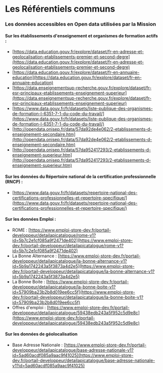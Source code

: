 # Les Référentiels communs

### Les données accessibles en Open data utilisées par la Mission

#### Sur les établissements d'enseignement et organismes de formation actifs :

* [https://data.education.gouv.fr/explore/dataset/fr-en-adresse-et-geolocalisation-etablissements-premier-et-second-degre](https://data.education.gouv.fr/explore/dataset/fr-en-adresse-et-geolocalisation-etablissements-premier-et-second-degre)
* [https://data.education.gouv.fr/explore/dataset/fr-en-annuaire-education](https://data.education.gouv.fr/explore/dataset/fr-en-annuaire-education)
* [https://data.enseignementsup-recherche.gouv.fr/explore/dataset/fr-esr-principaux-etablissements-enseignement-superieur](https://data.enseignementsup-recherche.gouv.fr/explore/dataset/fr-esr-principaux-etablissements-enseignement-superieur)
* [https://www.data.gouv.fr/fr/datasets/liste-publique-des-organismes-de-formation-l-6351-7-1-du-code-du-travail/](https://www.data.gouv.fr/fr/datasets/liste-publique-des-organismes-de-formation-l-6351-7-1-du-code-du-travail/)
* [http://opendata.onisep.fr/data/57da92de4e062/2-etablissements-d-enseignement-secondaire.htm](http://opendata.onisep.fr/data/57da92de4e062/2-etablissements-d-enseignement-secondaire.htm)
* [http://opendata.onisep.fr/data/57da952417293/2-etablissements-d-enseignement-superieur.htm](http://opendata.onisep.fr/data/57da952417293/2-etablissements-d-enseignement-superieur.htm)

#### Sur **les données du** Répertoire national de la certification professionnelle \(RNCP\) :

* [https://www.data.gouv.fr/fr/datasets/repertoire-national-des-certifications-professionnelles-et-repertoire-specifique/](https://www.data.gouv.fr/fr/datasets/repertoire-national-des-certifications-professionnelles-et-repertoire-specifique/)

#### Sur **les données Emploi :**

* ROME : [https://www.emploi-store-dev.fr/portail-developpeur/detailapicatalogue/rome-v1?id=5b7c2e1cf085a9f2471de402](https://www.emploi-store-dev.fr/portail-developpeur/detailapicatalogue/rome-v1?id=5b7c2e1cf085a9f2471de402)
* La Bonne Alternance :  [https://www.emploi-store-dev.fr/portail-developpeur/detailapicatalogue/la-bonne-alternance-v1?id=5b9a1742243a5f3873a4d2e5](https://www.emploi-store-dev.fr/portail-developpeur/detailapicatalogue/la-bonne-alternance-v1?id=5b9a1742243a5f3873a4d2e5)
* La Bonne Boite : [https://www.emploi-store-dev.fr/portail-developpeur/detailapicatalogue/la-bonne-boite-v1?id=57909ba23b2b8d019ee6cc5f](https://www.emploi-store-dev.fr/portail-developpeur/detailapicatalogue/la-bonne-boite-v1?id=57909ba23b2b8d019ee6cc5f) 
* Offres d'emploi : [https://www.emploi-store-dev.fr/portail-developpeur/detailapicatalogue/59438edb243a5f952c5d9e8c](https://www.emploi-store-dev.fr/portail-developpeur/detailapicatalogue/59438edb243a5f952c5d9e8c)

#### Sur les données de géolocalisation

* Base Adresse Nationale : [https://www.emploi-store-dev.fr/portail-developpeur/detailapicatalogue/base-adresse-nationale-v1?id=5ad60acdf085a9aac9f41025](https://www.emploi-store-dev.fr/portail-developpeur/detailapicatalogue/base-adresse-nationale-v1?id=5ad60acdf085a9aac9f41025)


